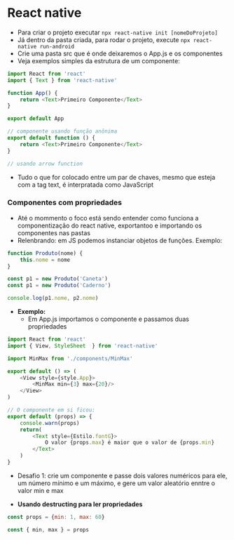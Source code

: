 # React native

* Para criar o projeto executar `npx react-native init [nomeDoProjeto]`
* Já dentro da pasta criada, para rodar o projeto, execute `npx react-native run-android`
* Crie uma pasta src que é onde deixaremos o App.js e os componentes
* Veja exemplos simples da estrutura de um componente:
```javascript
import React from 'react'
import { Text } from 'react-native'

function App() {
    return <Text>Primeiro Componente</Text>
}

export default App

// componente usando função anônima
export default function () {
    return <Text>Primeiro Componente</Text>
}

// usando arrow function

```
* Tudo o que for colocado entre um par de chaves, mesmo que esteja com a tag text, é interpratada como JavaScript

### Componentes com propriedades
* Até o mommento o foco está sendo entender como funciona a componentização do react native, exportantoo e importando os componentes nas pastas
* Relenbrando: em JS podemos instanciar objetos de funções. Exemplo:
```javascript
function Produto(nome) {
    this.nome = nome
}

const p1 = new Produto('Caneta')
const p1 = new Produto('Caderno')

console.log(p1.nome, p2.nome)
```
* **Exemplo:**
  * Em App.js importamos o componente e passamos duas propriedades
```javascript
import React from 'react'
import { View, StyleSheet  } from 'react-native'

import MinMax from './components/MinMax'

export default () => (
    <View style={style.App}>
        <MinMax min={3} max={20}/>
    </View>
)

// O componente em si ficou:
export default (props) => {
    console.warn(props)
    return(
        <Text style={Estilo.fontG}>
            O valor {props.max} é maior que o valor de {props.min}
        </Text>
    )
}
```

* Desafio 1: crie um componente e passe dois valores numéricos para ele, um número mínimo e um máximo, e gere um valor aleatório enntre o valor min e max

* **Usando destructing para ler propriedades**
```javascript
const props = {min: 1, max: 60}

const { min, max } = props
```